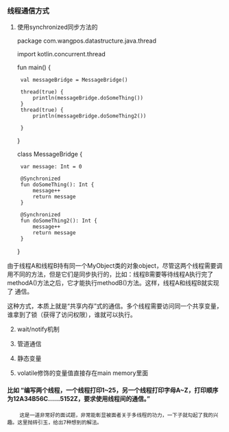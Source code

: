 ### 线程通信方式



1. 使用synchronized同步方法的


    package com.wangpos.datastructure.java.thread
    
    import kotlin.concurrent.thread
    
    fun main() {
    
        val messageBridge = MessageBridge()
    
        thread(true) {
            println(messageBridge.doSomeThing())
        }
        thread(true) {
            println(messageBridge.doSomeThing2())
    
        }
    
    }
    
    
    class MessageBridge {
    
        var message: Int = 0
    
        @Synchronized
        fun doSomeThing(): Int {
            message++
            return message
        }
    
        @Synchronized
        fun doSomeThing2(): Int {
            message++
            return message
        }
    }
    
由于线程A和线程B持有同一个MyObject类的对象object，尽管这两个线程需要调用不同的方法，但是它们是同步执行的，比如：线程B需要等待线程A执行完了methodA()方法之后，它才能执行methodB()方法。这样，线程A和线程B就实现了 通信。

这种方式，本质上就是“共享内存”式的通信。多个线程需要访问同一个共享变量，谁拿到了锁（获得了访问权限），谁就可以执行。

2. wait/notify机制


3. 管道通信


4. 静态变量

5. volatile修饰的变量值直接存在main memory里面



####  比如 “编写两个线程，一个线程打印1~25，另一个线程打印字母A~Z，打印顺序为12A34B56C……5152Z，要求使用线程间的通信。”
        这是一道非常好的面试题，非常能彰显被面者关于多线程的功力，一下子就勾起了我的兴趣。这里抛砖引玉，给出7种想到的解法。
        
